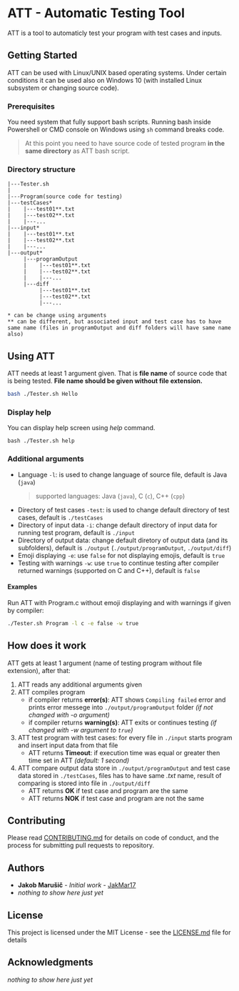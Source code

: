 # ATT - Automatic Testing Tool

ATT is a tool to automaticly test your program with test cases and inputs.

## Getting Started

ATT can be used with Linux/UNIX based operating systems. Under certain conditions it can be used also on Windows 10 (with installed Linux subsystem or changing source code). 

### Prerequisites

You need system that fully support bash scripts. Running bash inside Powershell or CMD console on Windows using ```sh``` command breaks code.

>At this point you need to have source code of tested program __in the same directory__ as ATT bash script.

### Directory structure

```
|---Tester.sh
|
|---Program(source code for testing)
|---testCases*
|    |---test01**.txt
|    |---test02**.txt
|    |---...
|---input*
|    |---test01**.txt
|    |---test02**.txt
|    |---...
|---output*
     |---programOutput
     |    |---test01**.txt
     |    |---test02**.txt
     |    |---...
     |---diff
          |---test01**.txt
          |---test02**.txt
          |---...

* can be change using arguments
** can be different, but associated input and test case has to have same name (files in programOutput and diff folders will have same name also)
```

## Using ATT

ATT needs at least 1 argument given. That is __file name__ of source code that is being tested. __File name should be given without file extension.__ 

```bash
bash ./Tester.sh Hello
```

### Display help

You can display help screen using _help_ command.

```
bash ./Tester.sh help
```

### Additional arguments

* Language ```-l```: is used to change language of source file, default is Java (```java```)
  > supported languages: Java (```java```), C (```c```), C++ (```cpp```)
* Directory of test cases ```-test```: is used to change default directory of test cases, default is ```./testCases```
* Directory of input data ```-i```: change default directory of input data for running test program, default is ```./input```
* Directory of output data: change default diretory of output data (and its subfolders), default is ```./output``` (```./output/programOutput```, ```./output/diff```)
* Emoji displaying ```-e```: use ```false``` for not displaying emojis, default is ```true```
* Testing with warnings ```-w```: use ```true``` to continue testing after compiler returned warnings (supported on C and C++), default is ```false```

#### Examples
Run ATT with Program.c without emoji displaying and with warnings if given by compiler:
```bash
./Tester.sh Program -l c -e false -w true
```

## How does it work

ATT gets at least 1 argument (name of testing program without file extension), after that:
1. ATT reads any additional arguments given
2. ATT compiles program
   *   if compiler returns __error(s)__: ATT shows ```Compiling failed``` error and prints error messege into ```./output/programOutput``` folder _(if not changed with -o argument)_
   *   if compiler returns __warning(s)__: ATT exits or continues testing _(if changed with -w argument to ```true```)_
3. ATT test program with test cases: for every file in ```./input``` starts program and insert input data from that file
   * ATT returns __Timeout__: if execution time was equal or greater then time set in ATT _(default: 1 second)_
4. ATT compare output data store in ```./output/programOutput``` and test case data stored in ```./testCases```, files has to have same _.txt_ name, result of comparing is stored into file in ```./output/diff```
   *   ATT returns __OK__ if test case and program are the same
   *   ATT returns __NOK__ if test case and program are not the same

## Contributing

Please read [CONTRIBUTING.md](https://gist.github.com/PurpleBooth/b24679402957c63ec426) for details on code of conduct, and the process for submitting pull requests to repository.


## Authors

* **Jakob Marušič** - *Initial work* - [JakMar17](https://github.com/jakmar17)
* _nothing to show here just yet_


## License

This project is licensed under the MIT License - see the [LICENSE.md](LICENSE.md) file for details

## Acknowledgments

_nothing to show here just yet_
